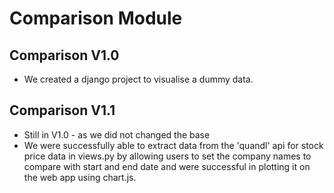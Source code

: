 # Comparison Module

## Comparison V1.0

- We created a django project to visualise a dummy data.

## Comparison V1.1

- Still in V1.0 - as we did not changed the base <br/>
- We were successfully able to extract data from the 'quandl' api for stock price data in views.py by allowing users to set the company names to compare with start and end date and were successful in plotting it on the web app using chart.js.<br/>
